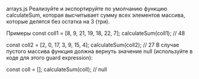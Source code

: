 arrays.js
Реализуйте и экспортируйте по умолчанию функцию calculateSum, которая высчитывает сумму всех элементов массива, которые делятся без остатка на 3 (три).

Примеры
const coll1 = [8, 9, 21, 19, 18, 22, 7];
calculateSum(coll1); // 48

const coll2 = [2, 0, 17, 3, 9, 15, 4];
calculateSum(coll2); // 27
В случае пустого массива функция должна вернуть значение null (используйте в коде для этого guard expression):

const coll = [];
calculateSum(coll); // null